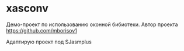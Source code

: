 # xasconv

Демо-проект по использованию оконной бибиотеки.
Автор проекта https://github.com/mborisov1

Адаптирую проект под SJasmplus

